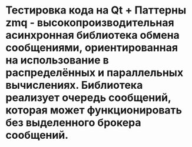 # Тестировка кода на Qt + Паттерны zmq - высокопроизводительная асинхронная библиотека обмена сообщениями, ориентированная на использование в распределённых и параллельных вычислениях. Библиотека реализует очередь сообщений, которая может функционировать без выделенного брокера сообщений.

